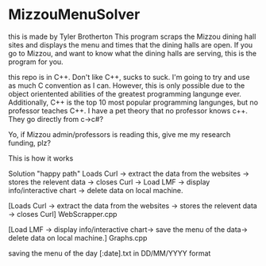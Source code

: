 # MizzouMenuSolver
this is made by Tyler Brotherton
This program scraps the Mizzou dining hall sites and displays the menu and times that the dining halls are open. If you go to Mizzou, and want to know what the dining halls are serving, this is the program for you. 

this repo is in C++. Don't like C++, sucks to suck. I'm going to try and use as much C convention as I can. 
However, this is only possible due to the object orientented abilities of the greatest programming langunge ever.
Additionally, C++ is the top 10 most popular programming langunges, but no professor teaches C++.
I have a pet theory that no professor knows c++. They go directly from c->c#?

Yo, if Mizzou admin/professors is reading this, give me my research funding, plz?


This is how it works

Solution "happy path"
Loads Curl -> extract the data from the websites -> stores the relevent data -> closes Curl -> Load LMF -> display info/interactive chart -> delete data on local machine.


[Loads Curl -> extract the data from the websites -> stores the relevent data -> closes Curl] WebScrapper.cpp

 [Load LMF -> display info/interactive chart-> save the menu of the data-> delete data on local machine.] Graphs.cpp

 saving  the menu of the day
 [:date].txt   in DD/MM/YYYY format
